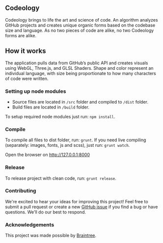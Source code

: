 ## Codeology
Codeology brings to life the art and science of code. An algorithm analyzes GitHub projects and creates unique organic forms based on the codebase size and language. As no two pieces of code are alike, no two Codeology forms are alike.

## How it works
The application pulls data from GitHub’s public API and creates visuals using WebGL, Three.js, and GLSL Shaders. Shape and color represent an individual language, with size being proportionate to how many characters of code were written.

### Setting up node modules

* Source files are located in `/src` folder and compiled to `/dist` folder.
* Build files are located in `/build` folder.

To setup required node modules just run: `npm install`.

### Compile
To compile all files to dist folder, run: `grunt`.
If you need live compiling (separately: images, fonts, js and scss), just run: `grunt watch`.

Open the browser on http://127.0.0.1:8000

### Release
To release project with clean code, run: `grunt release`.

### Contributing
We're excited to hear your ideas for improving this project! Feel free to submit a pull request or create a new [GitHub issue](https://github.com/project-codeology/codeology/issues/new) if you find a bug or have questions. We'll do our best to respond.

### Acknowledgements
This project was made possible by [Braintree](https://www.braintreepayments.com/).
